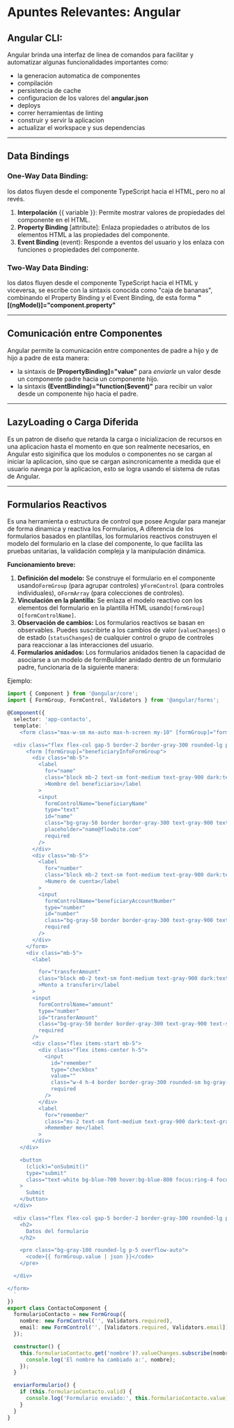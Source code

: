 # Apuntes Relevantes: Angular

## Angular CLI:

Angular brinda una interfaz de linea de comandos para facilitar y automatizar algunas funcionalidades importantes como:

* la generacion automatica de componentes
* compilación
* persistencia de cache
* configuracion de los valores del **angular.json**
* deploys
* correr herramientas de linting
* construir y servir la aplicacion
* actualizar el workspace y sus dependencias

---

## Data Bindings

### One-Way Data Binding:

los datos fluyen desde el componente TypeScript hacia el HTML, pero no al revés.

1. **Interpolación** {{ variable }}: Permite mostrar valores de propiedades del componente en el HTML.
2. **Property Binding** [attribute]: Enlaza propiedades o atributos de los elementos HTML a las propiedades del componente.
3. **Event Binding** (event): Responde a eventos del usuario y los enlaza con funciones o propiedades del componente.

### Two-Way Data Binding:

los datos fluyen desde el componente TypeScript hacia el HTML y viceversa, se escribe con la sintaxis conocida como "caja de bananas", combinando el Property Binding y el Event Binding, de esta forma **"[(ngModel)]="component.property"**

---

## Comunicación entre Componentes

Angular permite la comunicación entre componentes de padre a hijo y de hijo a padre de esta manera:

- la sintaxis de **[PropertyBinding]="value"** para *enviarle* un valor desde un componente padre hacia un componente hijo.
- la sintaxis **(EventBinding)="function($event)"** para recibir un valor desde un componente hijo hacia el padre.

---

## LazyLoading o Carga Diferida

Es un patron de diseño que retarda la carga o inicializacion de recursos en una aplicacion hasta el momento en que son realmente necesarios, en Angular esto siginifica que los modulos o componentes no se cargan al iniciar la aplicacion, sino que se cargan asincronicamente a medida que el usuario navega por la aplicacion, esto se logra usando el sistema de rutas de Angular.

---

## Formularios Reactivos

Es una herramienta o estructura de control que posee Angular para manejar de forma dinamica y reactiva los Formularios, A diferencia de los formularios basados en plantillas, los formularios reactivos construyen el modelo del formulario en la clase del componente, lo que facilita las pruebas unitarias, la validación compleja y la manipulación dinámica.

**Funcionamiento breve:**

1. **Definición del modelo:** Se construye el formulario en el componente usando`FormGroup` (para agrupar controles) y`FormControl` (para controles individuales), o`FormArray` (para colecciones de controles).
2. **Vinculación en la plantilla:** Se enlaza el modelo reactivo con los elementos del formulario en la plantilla HTML usando`[formGroup]` o`[formControlName]`.
3. **Observación de cambios:** Los formularios reactivos se basan en observables. Puedes suscribirte a los cambios de valor (`valueChanges`) o de estado (`statusChanges`) de cualquier control o grupo de controles para reaccionar a las interacciones del usuario.
4. **Formularios anidados:** Los formularios anidados tienen la capacidad de asociarse a un modelo de formBuilder anidado dentro de un formulario padre, funcionaria de la siguiente manera: 

Ejemplo:

```typescript
import { Component } from '@angular/core';
import { FormGroup, FormControl, Validators } from '@angular/forms';

@Component({
  selector: 'app-contacto',
  template: `
    <form class="max-w-sm mx-auto max-h-screen my-10" [formGroup]="formGroup">

  <div class="flex flex-col gap-5 border-2 border-gray-300 rounded-lg p-5">
      <form [formGroup]="beneficiaryInfoFormGroup">
        <div class="mb-5">
          <label
            for="name"
            class="block mb-2 text-sm font-medium text-gray-900 dark:text-white"
            >Nombre del beneficiario</label
          >
          <input
            formControlName="beneficiaryName"
            type="text"
            id="name"
            class="bg-gray-50 border border-gray-300 text-gray-900 text-sm rounded-lg focus:ring-blue-500 focus:border-blue-500 block w-full p-2.5 dark:bg-gray-700 dark:border-gray-600 dark:placeholder-gray-400 dark:text-white dark:focus:ring-blue-500 dark:focus:border-blue-500"
            placeholder="name@flowbite.com"
            required
          />
        </div>
        <div class="mb-5">
          <label
            for="number"
            class="block mb-2 text-sm font-medium text-gray-900 dark:text-white"
            >Numero de cuenta</label
          >
          <input
            formControlName="beneficiaryAccountNumber"
            type="number"
            id="number"
            class="bg-gray-50 border border-gray-300 text-gray-900 text-sm rounded-lg focus:ring-blue-500 focus:border-blue-500 block w-full p-2.5 dark:bg-gray-700 dark:border-gray-600 dark:placeholder-gray-400 dark:text-white dark:focus:ring-blue-500 dark:focus:border-blue-500"
            required
          />
        </div>
      </form>
      <div class="mb-5">
        <label

          for="transferAmount"
          class="block mb-2 text-sm font-medium text-gray-900 dark:text-white"
          >Monto a transferir</label
        >
        <input
          formControlName="amount"
          type="number"
          id="transferAmount"
          class="bg-gray-50 border border-gray-300 text-gray-900 text-sm rounded-lg focus:ring-blue-500 focus:border-blue-500 block w-full p-2.5 dark:bg-gray-700 dark:border-gray-600 dark:placeholder-gray-400 dark:text-white dark:focus:ring-blue-500 dark:focus:border-blue-500"
          required
        />
        <div class="flex items-start mb-5">
          <div class="flex items-center h-5">
            <input
              id="remember"
              type="checkbox"
              value=""
              class="w-4 h-4 border border-gray-300 rounded-sm bg-gray-50 focus:ring-3 focus:ring-blue-300 dark:bg-gray-700 dark:border-gray-600 dark:focus:ring-blue-600 dark:ring-offset-gray-800 dark:focus:ring-offset-gray-800"
              required
            />
          </div>
          <label
            for="remember"
            class="ms-2 text-sm font-medium text-gray-900 dark:text-gray-300"
            >Remember me</label
          >
        </div>
    </div>

    <button
      (click)="onSubmit()"
      type="submit"
      class="text-white bg-blue-700 hover:bg-blue-800 focus:ring-4 focus:outline-none focus:ring-blue-300 font-medium rounded-lg text-sm w-full sm:w-auto px-5 py-2.5 text-center dark:bg-blue-600 dark:hover:bg-blue-700 dark:focus:ring-blue-800"
    >
      Submit
    </button>
  </div>

  <div class="flex flex-col gap-5 border-2 border-gray-300 rounded-lg p-5 mt-10">
    <h2>
      Datos del formulario
    </h2>

    <pre class="bg-gray-100 rounded-lg p-5 overflow-auto">
      <code>{{ formGroup.value | json }}</code>
    </pre>

  </div>

</form>
  `
})
export class ContactoComponent {
  formularioContacto = new FormGroup({
    nombre: new FormControl('', Validators.required),
    email: new FormControl('', [Validators.required, Validators.email])
  });

  constructor() {
    this.formularioContacto.get('nombre')?.valueChanges.subscribe(nombre => {
      console.log('El nombre ha cambiado a:', nombre);
    });
  }

  enviarFormulario() {
    if (this.formularioContacto.valid) {
      console.log('Formulario enviado:', this.formularioContacto.value);
    }
  }
}
```

## 
